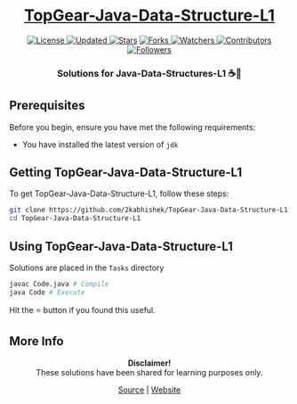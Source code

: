 <div align = "center">

<h1><a href="https://2kabhishek.github.io/TopGear-Java-Data-Structure-L1">TopGear-Java-Data-Structure-L1</a></h1>

<a href="https://github.com/2KAbhishek/TopGear-Java-Data-Structure-L1/blob/master/LICENSE">
<img alt="License" src="https://img.shields.io/github/license/2kabhishek/TopGear-Java-Data-Structure-L1?style=plastic&color=white&label=License"> </a>

<a href="https://github.com/2KAbhishek/TopGear-Java-Data-Structure-L1/pulse">
<img alt="Updated" src="https://img.shields.io/github/last-commit/2kabhishek/TopGear-Java-Data-Structure-L1?style=plastic&color=e30724&label=Updated"> </a>

<a href="https://github.com/2KAbhishek/TopGear-Java-Data-Structure-L1/stargazers">
<img alt="Stars" src="https://img.shields.io/github/stars/2kabhishek/TopGear-Java-Data-Structure-L1?style=plastic&color=00d451&label=Stars"></a>

<a href="https://github.com/2KAbhishek/TopGear-Java-Data-Structure-L1/network/members">
<img alt="Forks" src="https://img.shields.io/github/forks/2kabhishek/TopGear-Java-Data-Structure-L1?style=plastic&color=1688f0&label=Forks"> </a>

<a href="https://github.com/2KAbhishek/TopGear-Java-Data-Structure-L1/watchers">
<img alt="Watchers" src="https://img.shields.io/github/watchers/2kabhishek/TopGear-Java-Data-Structure-L1?style=plastic&color=ff5500&label=Watchers"> </a>

<a href="https://github.com/2KAbhishek/TopGear-Java-Data-Structure-L1/graphs/contributors">
<img alt="Contributors" src="https://img.shields.io/github/contributors/2kabhishek/TopGear-Java-Data-Structure-L1?style=plastic&color=f0f&label=Contributors"> </a>

<a href="https://github.com/2KAbhishek?tab=followers">
<img alt="Followers" src="https://img.shields.io/github/followers/2kabhishek?color=222&style=plastic&label=Followers"> </a>

<h3>Solutions for Java-Data-Structures-L1 ☕🧮</h3>

</div>

## Prerequisites

Before you begin, ensure you have met the following requirements:

- You have installed the latest version of `jdk`

## Getting TopGear-Java-Data-Structure-L1

To get TopGear-Java-Data-Structure-L1, follow these steps:

```bash
git clone https://github.com/2kabhishek/TopGear-Java-Data-Structure-L1
cd TopGear-Java-Data-Structure-L1
```

## Using TopGear-Java-Data-Structure-L1

Solutions are placed in the `Tasks` directory

```bash
javac Code.java # Compile
java Code # Execute
```

Hit the ⭐ button if you found this useful.

## More Info

<div align="center">

<strong>Disclaimer!</strong><br>
These solutions have been shared for learning purposes only. <br>

<a href="https://github.com/2KAbhishek/TopGear-Java-Data-Structure-L1">Source</a> |
<a href="https://2kabhishek.github.io/TopGear-Java-Data-Structure-L1">Website</a>

</div>
